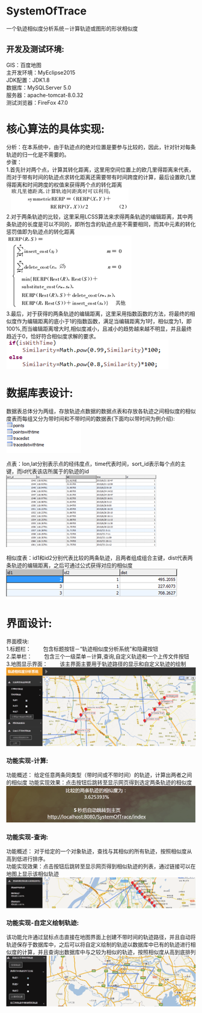 # SystemOfTrace
一个轨迹相似度分析系统－计算轨迹或图形的形状相似度

## 开发及测试环境:
GIS：百度地图  
主开发环境：MyEclipse2015  
JDK配置：JDK1.8  
数据库：MySQLServer 5.0  
服务器：apache-tomcat-8.0.32  
测试浏览器：FireFox 47.0

# 核心算法的具体实现:  
分析：在本系统中，由于轨迹点的绝对位置是要参与比较的，因此，针对针对每条轨迹的归一化是不需要的。  
步骤：  
    1.首先针对两个点，计算其转化距离，这里用空间位置上的欧几里得距离来代表，而对于带有时间的轨迹点求转化距离还需要带有时间跨度的计算，最后设置欧几里得距离和时间跨度的权值来获得两个点的转化距离  
    ![步骤1](https://raw.githubusercontent.com/qzq2514/ImageForGithubMakdown/master/SystemOfTrace/%E5%9B%BE%E7%89%872.png)  
    2.对于两条轨迹的比较，这里采用LCSS算法来求得两条轨迹的编辑距离，其中两条轨迹的长度是可以不同的，即所包含的轨迹点是不需要相同，而其中元素的转化惩罚值即为轨迹点的转化距离  
    ![步骤2](https://raw.githubusercontent.com/qzq2514/ImageForGithubMakdown/master/SystemOfTrace/%E5%9B%BE%E7%89%873.png)  
    3.最后，对于获得的两条轨迹的编辑距离，这里采用指数函数的方法，将最终的相似度作为编辑距离的底小于1的指数函数，满足当编辑距离为1时，相似度为1，即100%,而当编辑距离增大时,相似度减小，且减小的趋势越来越不明显，并且最终趋近于0，恰好符合相似度求解的要求。  
    ![步骤3](https://raw.githubusercontent.com/qzq2514/ImageForGithubMakdown/master/SystemOfTrace/%E5%9B%BE%E7%89%874.png)
# 数据库表设计:  
数据表总体分为两组，存放轨迹点数据的数据点表和存放各轨迹之间相似度的相似度表而每组又分为带时间和不带时间的数据表(下面均以带时间为例介绍):  
![数据表](https://raw.githubusercontent.com/qzq2514/ImageForGithubMakdown/master/SystemOfTrace/%E5%9B%BE%E7%89%878.png)  

点表：lon,lat分别表示点的经纬度点，time代表时间，sort_id表示每个点的主键，而id代表该店所属于的轨迹的id  
![点表](https://raw.githubusercontent.com/qzq2514/ImageForGithubMakdown/master/SystemOfTrace/%E5%9B%BE%E7%89%879.png)  

相似度表：id1和id2分别代表比较的两条轨迹，且两者组成组合主键，dist代表两条轨迹的编辑距离，之后可通过公式获得对应的相似度  
![相似度表](https://raw.githubusercontent.com/qzq2514/ImageForGithubMakdown/master/SystemOfTrace/%E5%9B%BE%E7%89%8710.png)  


# 界面设计:
界面模块:  
1.标题栏：
　　包含标题按钮－“轨迹相似度分析系统”和隐藏按钮  
2.菜单栏：
　　包含三个一级菜单－计算,查询,自定义轨迹和一个上传文件按钮  
  3.地图显示界面：
　　该主界面主要用于轨迹路径的显示和自定义轨迹的绘制  
  ![主界面](https://raw.githubusercontent.com/qzq2514/ImageForGithubMakdown/master/SystemOfTrace/%E5%9B%BE%E7%89%871.png)  
  


### 功能实现-计算:  
功能概述： 给定任意两条同类型（带时间或不带时间）的轨迹，计算出两者之间的相似度
功能实现效果：点击按钮后跳转至显示网页得到选定两条轨迹的相似度  
  ![计算](https://raw.githubusercontent.com/qzq2514/ImageForGithubMakdown/master/SystemOfTrace/%E5%9B%BE%E7%89%875.png)  
  
### 功能实现-查询:  
功能概述： 对于给定的一个对象轨迹，查找与其相似的所有轨迹，按照相似度从高到低进行排序。  
功能实现效果：点击按钮后跳转至显示网页得到相似轨迹的列表，通过链接可以在地图上显示该相似轨迹
  ![查询](https://raw.githubusercontent.com/qzq2514/ImageForGithubMakdown/master/SystemOfTrace/%E5%9B%BE%E7%89%877.png)  
  
### 功能实现-自定义绘制轨迹:  
该功能允许通过鼠标点击直接在地图界面上创建不带时间的轨迹路径，并且自动将轨迹保存于数据库中，之后可以将自定义绘制的轨迹以数据库中已有的轨迹进行相似度的计算，并且查询出数据库中与之较为相似的轨迹，按照相似度从高到底排列  
 ![自定义](https://raw.githubusercontent.com/qzq2514/ImageForGithubMakdown/master/SystemOfTrace/%E5%9B%BE%E7%89%876.png)  
 
